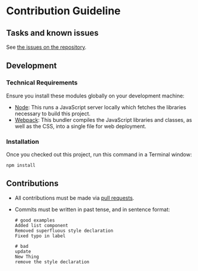 # Contribution Guideline


## Tasks and known issues

See [the issues on the repository](https://github.com/jansensan/prescribed-optimism-questionnaire/issues).


## Development

### Technical Requirements

Ensure you install these modules globally on your development machine:

- [Node](https://nodejs.org/): This runs a JavaScript server locally which fetches the libraries necessary to build this project.
- [Webpack](https://webpack.js.org/): This bundler compiles the JavaScript libraries and classes, as well as the CSS, into a single file for web deployment.

### Installation

Once you checked out this project, run this command in a Terminal window:

    npm install


## Contributions

- All contributions must be made via [pull requests](https://help.github.com/articles/about-pull-requests/).
- Commits must be written in past tense, and in sentence format:

    ````
    # good examples
    Added list component
    Removed superfluous style declaration
    Fixed typo in label
    
    # bad
    update
    New Thing
    remove the style declaration
    ````
